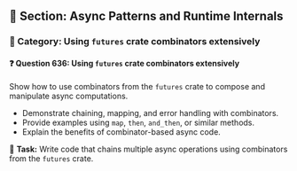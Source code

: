## 📘 Section: Async Patterns and Runtime Internals  
### 🔹 Category: Using `futures` crate combinators extensively  
#### ❓ Question 636: Using `futures` crate combinators extensively

Show how to use combinators from the `futures` crate to compose and manipulate async computations.

- Demonstrate chaining, mapping, and error handling with combinators.
- Provide examples using `map`, `then`, `and_then`, or similar methods.
- Explain the benefits of combinator-based async code.

🔧 **Task:** Write code that chains multiple async operations using combinators from the `futures` crate.
